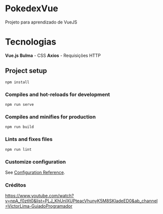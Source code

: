# PokedexVue

Projeto para aprendizado de VueJS

# Tecnologias

**Vue.js**
**Bulma** - CSS
**Axios** - Requisições HTTP

## Project setup  
```  
npm install  
```  
  
### Compiles and hot-reloads for development  
```  
npm run serve  
```  
  
### Compiles and minifies for production  
```  
npm run build  
```  
  
### Lints and fixes files  
```  
npm run lint  
```  
  
### Customize configuration  
See [Configuration Reference](https://cli.vuejs.org/config/).

### Créditos 
https://www.youtube.com/watch?v=npA_f0ztIt0&list=PLJ_KhUnlXUPteacVhunyK5M8SKIadeED0&ab_channel=VictorLima-GuiadoProgramador
